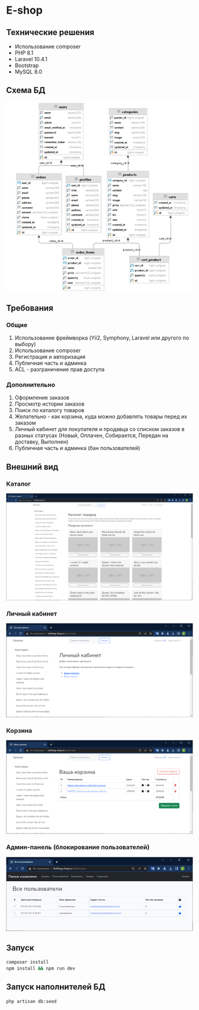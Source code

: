 # E-shop 

## Технические решения
* Использование composer
* PHP 8.1
* Laravel 10.4.1
* Bootstrap
* MySQL 8.0

## Схема БД

![db-schema](pics/db-schema.png)

## Требования

### Общие
1. Использование фреймворка (Yii2, Symphony, Laravel или другого по выбору)
2. Использование composer
3. Регистрация и авторизация
4. Публичная часть и админка
5. ACL - разграничение прав доступа

### Дополнительно
1. Оформление заказов
2. Просмотр истории заказов
3. Поиск по каталогу товаров
4. Желательно - как корзина, куда можно добавлять товары перед их заказом
5. Личный кабинет для покупателя и продавца со списком заказов в разных статусах (Новый, Оплачен, Собирается, Передан на доставку, Выполнен)
6. Публичная часть и админка (бан пользователей)

## Внешний вид

### Каталог
![catalog.png](pics/catalog.png)

### Личный кабинет
![account.png](pics/account.png)

### Корзина
![cart.png](pics/cart.png)

### Админ-панель (блокирование пользователей)
![admin.png](pics/admin.png)

## Запуск
```bash
composer install
npm install && npm run dev
```

## Запуск наполнителей БД
```bash
php artisan db:seed
```
